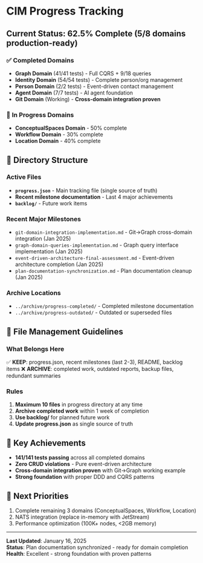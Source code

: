 # CIM Progress Tracking

## Current Status: 62.5% Complete (5/8 domains production-ready)

### ✅ **Completed Domains**
- **Graph Domain** (41/41 tests) - Full CQRS + 9/18 queries
- **Identity Domain** (54/54 tests) - Complete person/org management  
- **Person Domain** (2/2 tests) - Event-driven contact management
- **Agent Domain** (7/7 tests) - AI agent foundation
- **Git Domain** (Working) - **Cross-domain integration proven**

### 🔄 **In Progress Domains**
- **ConceptualSpaces Domain** - 50% complete
- **Workflow Domain** - 30% complete  
- **Location Domain** - 40% complete

## 📂 **Directory Structure**

### **Active Files**
- **`progress.json`** - Main tracking file (single source of truth)
- **Recent milestone documentation** - Last 4 major achievements
- **`backlog/`** - Future work items

### **Recent Major Milestones**
- `git-domain-integration-implementation.md` - Git→Graph cross-domain integration (Jan 2025)
- `graph-domain-queries-implementation.md` - Graph query interface implementation (Jan 2025)
- `event-driven-architecture-final-assessment.md` - Event-driven architecture completion (Jan 2025)
- `plan-documentation-synchronization.md` - Plan documentation cleanup (Jan 2025)

### **Archive Locations**
- `../archive/progress-completed/` - Completed milestone documentation
- `../archive/progress-outdated/` - Outdated or superseded files

## 🔧 **File Management Guidelines**

### **What Belongs Here**
✅ **KEEP**: progress.json, recent milestones (last 2-3), README, backlog items
❌ **ARCHIVE**: completed work, outdated reports, backup files, redundant summaries

### **Rules**
1. **Maximum 10 files** in progress directory at any time
2. **Archive completed work** within 1 week of completion  
3. **Use backlog/** for planned future work
4. **Update progress.json** as single source of truth

## 🎯 **Key Achievements**
- **141/141 tests passing** across all completed domains
- **Zero CRUD violations** - Pure event-driven architecture
- **Cross-domain integration proven** with Git→Graph working example
- **Strong foundation** with proper DDD and CQRS patterns

## 🚀 **Next Priorities**
1. Complete remaining 3 domains (ConceptualSpaces, Workflow, Location)
2. NATS integration (replace in-memory with JetStream)
3. Performance optimization (100K+ nodes, <2GB memory)

---

**Last Updated**: January 16, 2025  
**Status**: Plan documentation synchronized - ready for domain completion  
**Health**: Excellent - strong foundation with proven patterns 